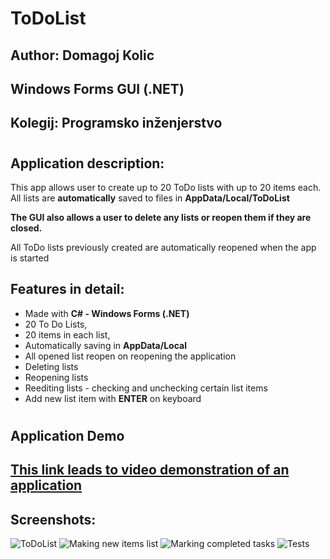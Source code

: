 # ToDoList
## Author: Domagoj Kolic
## Windows Forms GUI (.NET)
## Kolegij: Programsko inženjerstvo
#
#
#
## Application description:

This app allows user to create up to 20 ToDo lists with up to 20 items each. All lists are **automatically** saved to files in **AppData/Local/ToDoList**

  

**The GUI also allows a user to delete any lists or reopen them if they are closed.**

  
All ToDo lists previously created are automatically reopened when the app is started


## Features in detail:
 - Made with **C# - Windows Forms (.NET)**
 - 20 To Do Lists,
 - 20 items in each list,
 - Automatically saving in **AppData/Local**
 - All opened list reopen on reopening the application
 -  Deleting lists
 - Reopening lists
 - Reediting lists - checking and unchecking certain list items
 - Add new list item with **ENTER** on keyboard
 
#
#

## Application Demo

## [This link leads to video demonstration of an application](https://youtu.be/aNgRjg950ek) ##

## Screenshots:

![ToDoList](https://i.imgur.com/yxvKfnV.png)
![Making new items list](https://i.imgur.com/1CEwrQ9.png)
![Marking completed tasks](https://i.imgur.com/AOaNF8U.png)
![Tests](https://i.imgur.com/8qvLv2L.png)
#
#